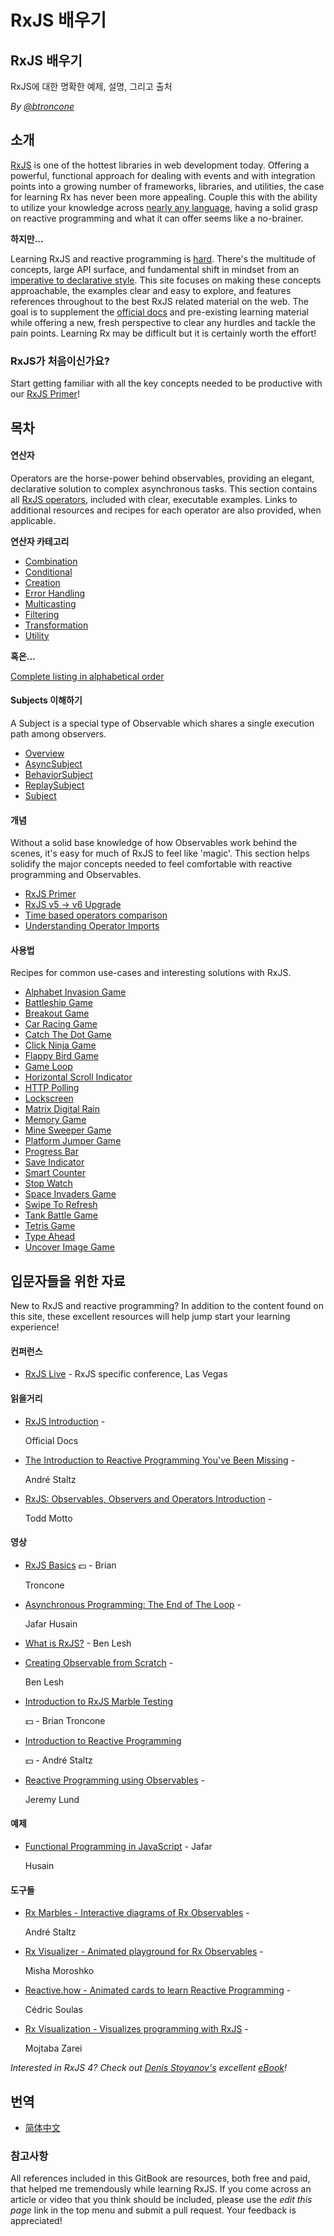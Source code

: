 # RxJS 배우기

## RxJS 배우기

RxJS에 대한 명확한 예제, 설명, 그리고 출처

_By_ [_@btroncone_](https://twitter.com/BTroncone)

## 소개

[RxJS](https://github.com/ReactiveX/rxjs) is one of the hottest libraries in web development today. Offering a powerful, functional approach for dealing with events and with integration points into a growing number of frameworks, libraries, and utilities, the case for learning Rx has never been more appealing. Couple this with the ability to utilize your knowledge across [nearly any language](http://reactivex.io/languages.html), having a solid grasp on reactive programming and what it can offer seems like a no-brainer.

**하지만...**

Learning RxJS and reactive programming is [hard](https://twitter.com/hoss/status/742643506536153088). There's the multitude of concepts, large API surface, and fundamental shift in mindset from an [imperative to declarative style](https://tylermcginnis.com/imperative-vs-declarative-programming/). This site focuses on making these concepts approachable, the examples clear and easy to explore, and features references throughout to the best RxJS related material on the web. The goal is to supplement the [official docs](http://reactivex.io/rxjs/) and pre-existing learning material while offering a new, fresh perspective to clear any hurdles and tackle the pain points. Learning Rx may be difficult but it is certainly worth the effort!

### RxJS가 처음이신가요?

Start getting familiar with all the key concepts needed to be productive with our [RxJS Primer](learn-rxjs/concepts/rxjs-primer.md)!

## 목차

#### 연산자

Operators are the horse-power behind observables, providing an elegant, declarative solution to complex asynchronous tasks. This section contains all [RxJS operators](learn-rxjs/operators/), included with clear, executable examples. Links to additional resources and recipes for each operator are also provided, when applicable.

**연산자 카테고리**

* [Combination](learn-rxjs/operators/combination/)
* [Conditional](learn-rxjs/operators/conditional/)
* [Creation](learn-rxjs/operators/creation/)
* [Error Handling](learn-rxjs/operators/error_handling/)
* [Multicasting](learn-rxjs/operators/multicasting/)
* [Filtering](learn-rxjs/operators/filtering/)
* [Transformation](learn-rxjs/operators/transformation/)
* [Utility](learn-rxjs/operators/utility/)

**혹은...**

[Complete listing in alphabetical order](learn-rxjs/operators/complete.md)

#### Subjects 이해하기

A Subject is a special type of Observable which shares a single execution path among observers.

* [Overview](learn-rxjs/subjects/)
* [AsyncSubject](learn-rxjs/subjects/asyncsubject.md)
* [BehaviorSubject](learn-rxjs/subjects/behaviorsubject.md)
* [ReplaySubject](learn-rxjs/subjects/replaysubject.md)
* [Subject](learn-rxjs/subjects/subject.md)

#### 개념

Without a solid base knowledge of how Observables work behind the scenes, it's easy for much of RxJS to feel like 'magic'. This section helps solidify the major concepts needed to feel comfortable with reactive programming and Observables.

* [RxJS Primer](learn-rxjs/concepts/rxjs-primer.md)
* [RxJS v5 -&gt; v6 Upgrade](learn-rxjs/concepts/rxjs5-6.md)
* [Time based operators comparison](learn-rxjs/concepts/time-based-operators-comparison.md)
* [Understanding Operator Imports](learn-rxjs/concepts/operator-imports.md)

#### 사용법

Recipes for common use-cases and interesting solutions with RxJS.

* [Alphabet Invasion Game](learn-rxjs/recipes/alphabet-invasion-game.md)
* [Battleship Game](learn-rxjs/recipes/battleship-game.md)
* [Breakout Game](learn-rxjs/recipes/breakout-game.md)
* [Car Racing Game](learn-rxjs/recipes/car-racing-game.md)
* [Catch The Dot Game](learn-rxjs/recipes/catch-the-dot-game.md)
* [Click Ninja Game](learn-rxjs/recipes/click-ninja-game.md)
* [Flappy Bird Game](learn-rxjs/recipes/flappy-bird-game.md)
* [Game Loop](learn-rxjs/recipes/gameloop.md)
* [Horizontal Scroll Indicator](learn-rxjs/recipes/horizontal-scroll-indicator.md)
* [HTTP Polling](learn-rxjs/recipes/http-polling.md)
* [Lockscreen](learn-rxjs/recipes/lockscreen.md)
* [Matrix Digital Rain](learn-rxjs/recipes/matrix-digital-rain.md)
* [Memory Game](learn-rxjs/recipes/memory-game.md)
* [Mine Sweeper Game](learn-rxjs/recipes/mine-sweeper-game.md)
* [Platform Jumper Game](learn-rxjs/recipes/platform-jumper-game.md)
* [Progress Bar](learn-rxjs/recipes/progressbar.md)
* [Save Indicator](learn-rxjs/recipes/save-indicator.md)
* [Smart Counter](learn-rxjs/recipes/smartcounter.md)
* [Stop Watch](learn-rxjs/recipes/stop-watch.md)
* [Space Invaders Game](learn-rxjs/recipes/space-invaders-game.md)
* [Swipe To Refresh](learn-rxjs/recipes/swipe-to-refresh.md)
* [Tank Battle Game](learn-rxjs/recipes/tank-battle-game.md)
* [Tetris Game](learn-rxjs/recipes/tetris-game.md)
* [Type Ahead](learn-rxjs/recipes/type-ahead.md)
* [Uncover Image Game](learn-rxjs/recipes/uncover-image-game.md)

## 입문자들을 위한 자료

New to RxJS and reactive programming? In addition to the content found on this site, these excellent resources will help jump start your learning experience!

#### 컨퍼런스

* [RxJS Live](https://www.rxjs.live/) - RxJS specific conference, Las Vegas

#### 읽을거리

* [RxJS Introduction](https://rxjs-dev.firebaseapp.com/guide/overview) -

  Official Docs

* [The Introduction to Reactive Programming You've Been Missing](https://gist.github.com/staltz/868e7e9bc2a7b8c1f754) -

  André Staltz

* [RxJS: Observables, Observers and Operators Introduction](https://ultimatecourses.com/blog/rxjs-observables-observers-operators) -

  Todd Motto

#### 영상

* [RxJS Basics](https://ultimatecourses.com/courses/rxjs?ref=4) :dollar: - Brian

  Troncone

* [Asynchronous Programming: The End of The Loop](https://egghead.io/courses/mastering-asynchronous-programming-the-end-of-the-loop) -

  Jafar Husain

* [What is RxJS?](https://egghead.io/lessons/rxjs-what-is-rxjs) - Ben Lesh
* [Creating Observable from Scratch](https://egghead.io/lessons/rxjs-creating-observable-from-scratch) -

  Ben Lesh

* [Introduction to RxJS Marble Testing](https://egghead.io/lessons/rxjs-introduction-to-rxjs-marble-testing)

  :dollar: - Brian Troncone

* [Introduction to Reactive Programming](https://egghead.io/courses/introduction-to-reactive-programming)

  :dollar: - André Staltz

* [Reactive Programming using Observables](https://www.youtube.com/watch?v=HT7JiiqnYYc&feature=youtu.be) -

  Jeremy Lund

#### 예제

* [Functional Programming in JavaScript](http://reactivex.io/learnrx/) - Jafar

  Husain

#### 도구들

* [Rx Marbles - Interactive diagrams of Rx Observables](http://rxmarbles.com/) -

  André Staltz

* [Rx Visualizer - Animated playground for Rx Observables](https://rxviz.com) -

  Misha Moroshko

* [Reactive.how - Animated cards to learn Reactive Programming](http://reactive.how) -

  Cédric Soulas

* [Rx Visualization - Visualizes programming with RxJS](https://fingerpich.github.io/rx-visualization/) -

  Mojtaba Zarei

_Interested in RxJS 4? Check out_ [_Denis Stoyanov's_](https://github.com/xgrommx) _excellent_ [_eBook_](https://xgrommx.github.io/rx-book/)_!_

## 번역

* [简体中文](https://rxjs-cn.github.io/learn-rxjs-operators)

### 참고사항

All references included in this GitBook are resources, both free and paid, that helped me tremendously while learning RxJS. If you come across an article or video that you think should be included, please use the _edit this page_ link in the top menu and submit a pull request. Your feedback is appreciated!


